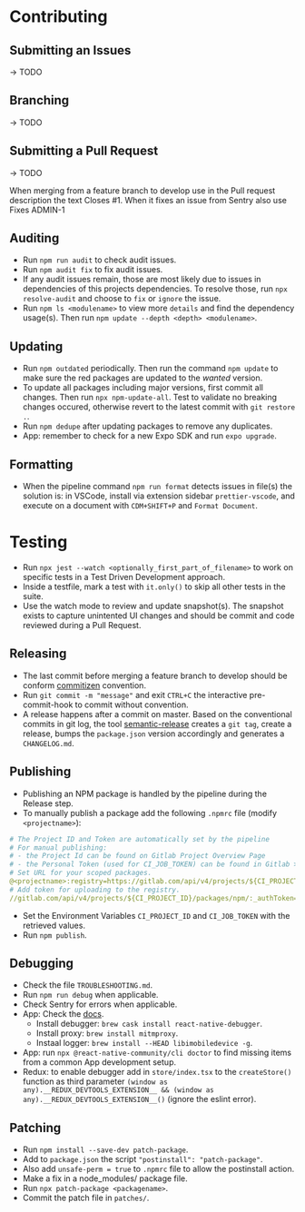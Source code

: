 # Contributing

## Submitting an Issues
-> TODO

## Branching
-> TODO

## Submitting a Pull Request
-> TODO

When merging from a feature branch to develop use in the Pull request description the text Closes #1. When it fixes an issue from Sentry also use Fixes ADMIN-1

## Auditing

- Run `npm run audit` to check audit issues.
- Run `npm audit fix` to fix audit issues.
- If any audit issues remain, those are most likely due to issues in dependencies of this projects dependencies. To resolve those, run `npx resolve-audit` and choose to `fix` or `ignore` the issue.
- Run `npm ls <modulename>` to view more `details` and find the dependency usage(s). Then run `npm update --depth <depth> <modulename>`.

## Updating

- Run `npm outdated` periodically. Then run the command `npm update` to make sure the red packages are updated to the *wanted* version.
- To update all packages including major versions, first commit all changes. Then run `npx npm-update-all`. Test to validate no breaking changes occured, otherwise revert to the latest commit with `git restore .`.
- Run `npm dedupe` after updating packages to remove any duplicates.
- App: remember to check for a new Expo SDK and run `expo upgrade`.

## Formatting

- When the pipeline command `npm run format` detects issues in file(s) the solution is: in VSCode, install via extension sidebar `prettier-vscode`, and execute on a document with `CDM+SHIFT+P` and `Format Document`.

# Testing

- Run `npx jest --watch <optionally_first_part_of_filename>` to work on specific tests in a Test Driven Development approach.
- Inside a testfile, mark a test with `it.only()` to skip all other tests in the suite.
- Use the watch mode to review and update snapshot(s). The snapshot exists to capture unintented UI changes and should be commit and code reviewed during a Pull Request.

## Releasing

- The last commit before merging a feature branch to develop should be conform [commitizen](https://github.com/commitizen/cz-cli) convention.
- Run `git commit -m "message"` and exit `CTRL+C` the interactive pre-commit-hook to commit without convention.
- A release happens after a commit on master. Based on the conventional commits in git log, the tool [semantic-release](https://github.com/semantic-release/semantic-release) creates a `git tag`, create a release, bumps the `package.json` version accordingly and generates a `CHANGELOG.md`.

## Publishing

- Publishing an NPM package is handled by the pipeline during the Release step.
- To manually publish a package add the following `.npmrc` file (modify `<projectname>`):
```yml
# The Project ID and Token are automatically set by the pipeline
# For manual publishing:
# - the Project Id can be found on Gitlab Project Overview Page
# - the Personal Token (used for CI_JOB_TOKEN) can be found in Gitlab > Group > Setting > Variables > GITLAB_TOKEN
# Set URL for your scoped packages.
@<projectname>:registry=https://gitlab.com/api/v4/projects/${CI_PROJECT_ID}/packages/npm/
# Add token for uploading to the registry.
//gitlab.com/api/v4/projects/${CI_PROJECT_ID}/packages/npm/:_authToken=${CI_JOB_TOKEN}
```
- Set the Environment Variables `CI_PROJECT_ID` and `CI_JOB_TOKEN` with the retrieved values.
- Run `npm publish`.

## Debugging

- Check the file `TROUBLESHOOTING.md`.
- Run `npm run debug` when applicable.
- Check Sentry for errors when applicable.
- App: Check the [docs](https://docs.expo.io/workflow/debugging/).
    - Install debugger: `brew cask install react-native-debugger`.
    - Install proxy: `brew install mitmproxy`.
    - Instaal logger: `brew install --HEAD libimobiledevice -g`.
- App: run `npx @react-native-community/cli doctor` to find missing items from a common App development setup.
- Redux: to enable debugger add in `store/index.tsx` to the `createStore()` function as third parameter `(window as any).__REDUX_DEVTOOLS_EXTENSION__ && (window as any).__REDUX_DEVTOOLS_EXTENSION__()` (ignore the eslint error).

## Patching

- Run `npm install --save-dev patch-package`.
- Add to `package.json` the script `"postinstall": "patch-package"`.
- Also add `unsafe-perm = true` to `.npmrc` file to allow the postinstall action.
- Make a fix in a node_modules/ package file.
- Run `npx patch-package <packagename>`.
- Commit the patch file in `patches/`.
